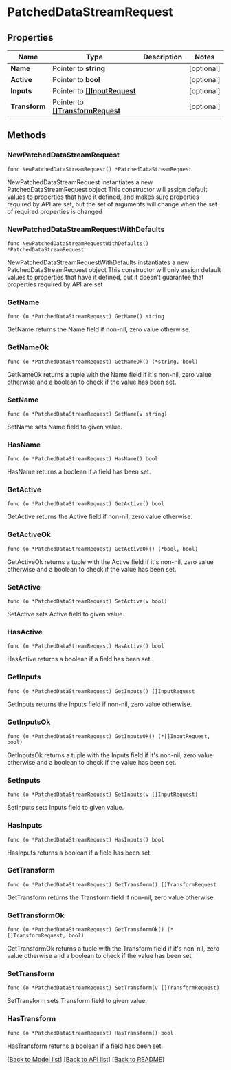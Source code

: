 # PatchedDataStreamRequest

## Properties

Name | Type | Description | Notes
------------ | ------------- | ------------- | -------------
**Name** | Pointer to **string** |  | [optional] 
**Active** | Pointer to **bool** |  | [optional] 
**Inputs** | Pointer to [**[]InputRequest**](InputRequest.md) |  | [optional] 
**Transform** | Pointer to [**[]TransformRequest**](TransformRequest.md) |  | [optional] 

## Methods

### NewPatchedDataStreamRequest

`func NewPatchedDataStreamRequest() *PatchedDataStreamRequest`

NewPatchedDataStreamRequest instantiates a new PatchedDataStreamRequest object
This constructor will assign default values to properties that have it defined,
and makes sure properties required by API are set, but the set of arguments
will change when the set of required properties is changed

### NewPatchedDataStreamRequestWithDefaults

`func NewPatchedDataStreamRequestWithDefaults() *PatchedDataStreamRequest`

NewPatchedDataStreamRequestWithDefaults instantiates a new PatchedDataStreamRequest object
This constructor will only assign default values to properties that have it defined,
but it doesn't guarantee that properties required by API are set

### GetName

`func (o *PatchedDataStreamRequest) GetName() string`

GetName returns the Name field if non-nil, zero value otherwise.

### GetNameOk

`func (o *PatchedDataStreamRequest) GetNameOk() (*string, bool)`

GetNameOk returns a tuple with the Name field if it's non-nil, zero value otherwise
and a boolean to check if the value has been set.

### SetName

`func (o *PatchedDataStreamRequest) SetName(v string)`

SetName sets Name field to given value.

### HasName

`func (o *PatchedDataStreamRequest) HasName() bool`

HasName returns a boolean if a field has been set.

### GetActive

`func (o *PatchedDataStreamRequest) GetActive() bool`

GetActive returns the Active field if non-nil, zero value otherwise.

### GetActiveOk

`func (o *PatchedDataStreamRequest) GetActiveOk() (*bool, bool)`

GetActiveOk returns a tuple with the Active field if it's non-nil, zero value otherwise
and a boolean to check if the value has been set.

### SetActive

`func (o *PatchedDataStreamRequest) SetActive(v bool)`

SetActive sets Active field to given value.

### HasActive

`func (o *PatchedDataStreamRequest) HasActive() bool`

HasActive returns a boolean if a field has been set.

### GetInputs

`func (o *PatchedDataStreamRequest) GetInputs() []InputRequest`

GetInputs returns the Inputs field if non-nil, zero value otherwise.

### GetInputsOk

`func (o *PatchedDataStreamRequest) GetInputsOk() (*[]InputRequest, bool)`

GetInputsOk returns a tuple with the Inputs field if it's non-nil, zero value otherwise
and a boolean to check if the value has been set.

### SetInputs

`func (o *PatchedDataStreamRequest) SetInputs(v []InputRequest)`

SetInputs sets Inputs field to given value.

### HasInputs

`func (o *PatchedDataStreamRequest) HasInputs() bool`

HasInputs returns a boolean if a field has been set.

### GetTransform

`func (o *PatchedDataStreamRequest) GetTransform() []TransformRequest`

GetTransform returns the Transform field if non-nil, zero value otherwise.

### GetTransformOk

`func (o *PatchedDataStreamRequest) GetTransformOk() (*[]TransformRequest, bool)`

GetTransformOk returns a tuple with the Transform field if it's non-nil, zero value otherwise
and a boolean to check if the value has been set.

### SetTransform

`func (o *PatchedDataStreamRequest) SetTransform(v []TransformRequest)`

SetTransform sets Transform field to given value.

### HasTransform

`func (o *PatchedDataStreamRequest) HasTransform() bool`

HasTransform returns a boolean if a field has been set.


[[Back to Model list]](../README.md#documentation-for-models) [[Back to API list]](../README.md#documentation-for-api-endpoints) [[Back to README]](../README.md)


